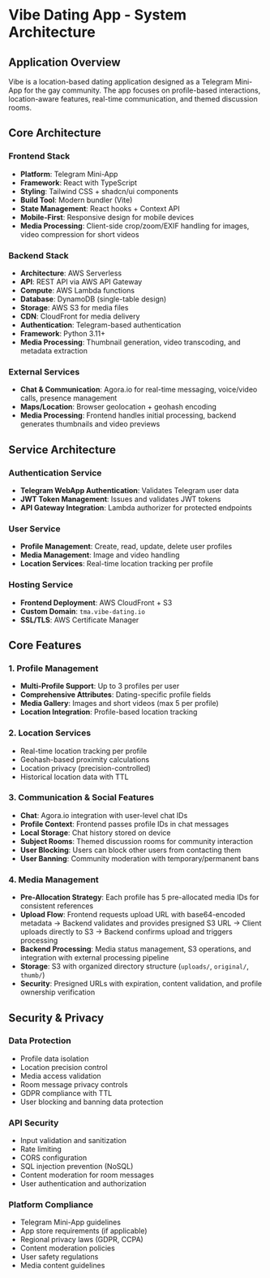 # Vibe Dating App - System Architecture

## Application Overview
Vibe is a location-based dating application designed as a Telegram Mini-App for the gay community. The app focuses on profile-based interactions, location-aware features, real-time communication, and themed discussion rooms.

## Core Architecture

### Frontend Stack
- **Platform**: Telegram Mini-App
- **Framework**: React with TypeScript
- **Styling**: Tailwind CSS + shadcn/ui components
- **Build Tool**: Modern bundler (Vite)
- **State Management**: React hooks + Context API
- **Mobile-First**: Responsive design for mobile devices
- **Media Processing**: Client-side crop/zoom/EXIF handling for images, video compression for short videos

### Backend Stack
- **Architecture**: AWS Serverless
- **API**: REST API via AWS API Gateway
- **Compute**: AWS Lambda functions
- **Database**: DynamoDB (single-table design)
- **Storage**: AWS S3 for media files
- **CDN**: CloudFront for media delivery
- **Authentication**: Telegram-based authentication
- **Framework**: Python 3.11+
- **Media Processing**: Thumbnail generation, video transcoding, and metadata extraction

### External Services
- **Chat & Communication**: Agora.io for real-time messaging, voice/video calls, presence management
- **Maps/Location**: Browser geolocation + geohash encoding
- **Media Processing**: Frontend handles initial processing, backend generates thumbnails and video previews

## Service Architecture

### Authentication Service
- **Telegram WebApp Authentication**: Validates Telegram user data
- **JWT Token Management**: Issues and validates JWT tokens
- **API Gateway Integration**: Lambda authorizer for protected endpoints

### User Service
- **Profile Management**: Create, read, update, delete user profiles
- **Media Management**: Image and video handling
- **Location Services**: Real-time location tracking per profile

### Hosting Service
- **Frontend Deployment**: AWS CloudFront + S3
- **Custom Domain**: `tma.vibe-dating.io`
- **SSL/TLS**: AWS Certificate Manager

## Core Features

### 1. Profile Management
- **Multi-Profile Support**: Up to 3 profiles per user
- **Comprehensive Attributes**: Dating-specific profile fields
- **Media Gallery**: Images and short videos (max 5 per profile)
- **Location Integration**: Profile-based location tracking

### 2. Location Services
- Real-time location tracking per profile
- Geohash-based proximity calculations
- Location privacy (precision-controlled)
- Historical location data with TTL

### 3. Communication & Social Features
- **Chat**: Agora.io integration with user-level chat IDs
- **Profile Context**: Frontend passes profile IDs in chat messages
- **Local Storage**: Chat history stored on device
- **Subject Rooms**: Themed discussion rooms for community interaction
- **User Blocking**: Users can block other users from contacting them
- **User Banning**: Community moderation with temporary/permanent bans

### 4. Media Management
- **Pre-Allocation Strategy**: Each profile has 5 pre-allocated media IDs for consistent references
- **Upload Flow**: Frontend requests upload URL with base64-encoded metadata -> Backend validates and provides presigned S3 URL -> Client uploads directly to S3 -> Backend confirms upload and triggers processing
- **Backend Processing**: Media status management, S3 operations, and integration with external processing pipeline
- **Storage**: S3 with organized directory structure (`uploads/`, `original/`, `thumb/`)
- **Security**: Presigned URLs with expiration, content validation, and profile ownership verification

## Security & Privacy

### Data Protection
- Profile data isolation
- Location precision control
- Media access validation
- Room message privacy controls
- GDPR compliance with TTL
- User blocking and banning data protection

### API Security
- Input validation and sanitization
- Rate limiting
- CORS configuration
- SQL injection prevention (NoSQL)
- Content moderation for room messages
- User authentication and authorization

### Platform Compliance
- Telegram Mini-App guidelines
- App store requirements (if applicable)
- Regional privacy laws (GDPR, CCPA)
- Content moderation policies
- User safety regulations
- Media content guidelines